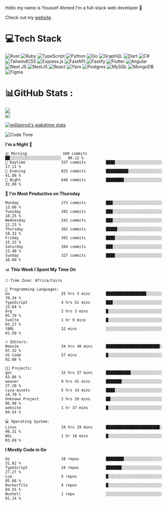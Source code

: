 Hello my name is Youssef Ahmed I'm a full-stack web developer 👋

Check out my [website](https://youssefahmed.vercel.app)
 
# 💻Tech Stack

![Rust](https://img.shields.io/badge/rust-%23000000.svg?style=for-the-badge&logo=rust&logoColor=white) ![Ruby](https://img.shields.io/badge/ruby-%23CC342D.svg?style=for-the-badge&logo=ruby&logoColor=white) ![TypeScript](https://img.shields.io/badge/typescript-%23007ACC.svg?style=for-the-badge&logo=typescript&logoColor=white) ![Python](https://img.shields.io/badge/python-3670A0?style=for-the-badge&logo=python&logoColor=ffdd54) ![Go](https://img.shields.io/badge/go-%2300ADD8.svg?style=for-the-badge&logo=go&logoColor=white) ![GraphQL](https://img.shields.io/badge/-GraphQL-E10098?style=for-the-badge&logo=graphql&logoColor=white) ![Dart](https://img.shields.io/badge/dart-%230175C2.svg?style=for-the-badge&logo=dart&logoColor=white) ![C#](https://img.shields.io/badge/c%23-%23239120.svg?style=for-the-badge&logo=c-sharp&logoColor=white) ![TailwindCSS](https://img.shields.io/badge/tailwindcss-%2338B2AC.svg?style=for-the-badge&logo=tailwind-css&logoColor=white) ![Express.js](https://img.shields.io/badge/express.js-%23404d59.svg?style=for-the-badge&logo=express&logoColor=%2361DAFB) ![FastAPI](https://img.shields.io/badge/FastAPI-005571?style=for-the-badge&logo=fastapi) ![Fastify](https://img.shields.io/badge/fastify-%23000000.svg?style=for-the-badge&logo=fastify&logoColor=white) ![Flutter](https://img.shields.io/badge/Flutter-%2302569B.svg?style=for-the-badge&logo=Flutter&logoColor=white) ![Angular](https://img.shields.io/badge/angular-%23DD0031.svg?style=for-the-badge&logo=angular&logoColor=white) ![Next JS](https://img.shields.io/badge/Next-black?style=for-the-badge&logo=next.js&logoColor=white) ![NestJS](https://img.shields.io/badge/nestjs-%23E0234E.svg?style=for-the-badge&logo=nestjs&logoColor=white) ![React](https://img.shields.io/badge/react-%2320232a.svg?style=for-the-badge&logo=react&logoColor=%2361DAFB) ![Yarn](https://img.shields.io/badge/yarn-%232C8EBB.svg?style=for-the-badge&logo=yarn&logoColor=white) ![Postgres](https://img.shields.io/badge/postgres-%23316192.svg?style=for-the-badge&logo=postgresql&logoColor=white) ![MySQL](https://img.shields.io/badge/mysql-%2300f.svg?style=for-the-badge&logo=mysql&logoColor=white) ![MongoDB](https://img.shields.io/badge/MongoDB-%234ea94b.svg?style=for-the-badge&logo=mongodb&logoColor=white)     ![Figma](https://img.shields.io/badge/figma-%23F24E1E.svg?style=for-the-badge&logo=figma&logoColor=white)

# 📊GitHub Stats :

![](https://github-readme-stats.vercel.app/api?username=joetifa2003&theme=tokyonight&hide_border=false&include_all_commits=false&count_private=false)<br/>
![](https://github-readme-streak-stats.herokuapp.com/?user=joetifa2003&theme=tokyonight&hide_border=false)<br/>

[![willianrod's wakatime stats](https://github-readme-stats.vercel.app/api/wakatime?username=joetifa2003&layout=compact)](https://github.com/anuraghazra/github-readme-stats)
<!--START_SECTION:waka-->
![Code Time](http://img.shields.io/badge/Code%20Time-3%2C458%20hrs%2033%20mins-blue)

**I'm a Night 🦉** 

```text
🌞 Morning                160 commits         ██░░░░░░░░░░░░░░░░░░░░░░░   08.12 % 
🌆 Daytime                337 commits         ████░░░░░░░░░░░░░░░░░░░░░   17.11 % 
🌃 Evening                825 commits         ██████████░░░░░░░░░░░░░░░   41.88 % 
🌙 Night                  648 commits         ████████░░░░░░░░░░░░░░░░░   32.89 % 
```
📅 **I'm Most Productive on Thursday** 

```text
Monday                   273 commits         ███░░░░░░░░░░░░░░░░░░░░░░   13.86 % 
Tuesday                  202 commits         ███░░░░░░░░░░░░░░░░░░░░░░   10.25 % 
Wednesday                241 commits         ███░░░░░░░░░░░░░░░░░░░░░░   12.23 % 
Thursday                 361 commits         █████░░░░░░░░░░░░░░░░░░░░   18.32 % 
Friday                   302 commits         ████░░░░░░░░░░░░░░░░░░░░░   15.33 % 
Saturday                 264 commits         ███░░░░░░░░░░░░░░░░░░░░░░   13.40 % 
Sunday                   327 commits         ████░░░░░░░░░░░░░░░░░░░░░   16.60 % 
```


📊 **This Week I Spent My Time On** 

```text
🕑︎ Time Zone: Africa/Cairo

💬 Programming Languages: 
Go                       25 hrs 3 mins       ██████████████████░░░░░░░   70.34 % 
TypeScript               4 hrs 51 mins       ███░░░░░░░░░░░░░░░░░░░░░░   13.64 % 
Org                      2 hrs 3 mins        █░░░░░░░░░░░░░░░░░░░░░░░░   05.78 % 
Svelte                   1 hr 9 mins         █░░░░░░░░░░░░░░░░░░░░░░░░   03.27 % 
YAML                     32 mins             ░░░░░░░░░░░░░░░░░░░░░░░░░   01.50 % 

🔥 Editors: 
Neovim                   34 hrs 40 mins      ████████████████████████░   97.32 % 
VS Code                  57 mins             █░░░░░░░░░░░░░░░░░░░░░░░░   02.68 % 

🐱‍💻 Projects: 
goc                      15 hrs 37 mins      ███████████░░░░░░░░░░░░░░   43.86 % 
weaver                   9 hrs 41 mins       ███████░░░░░░░░░░░░░░░░░░   27.20 % 
cyza-assets              5 hrs 14 mins       ████░░░░░░░░░░░░░░░░░░░░░   14.70 % 
Unknown Project          2 hrs 29 mins       ██░░░░░░░░░░░░░░░░░░░░░░░   06.98 % 
website                  1 hr 37 mins        █░░░░░░░░░░░░░░░░░░░░░░░░   04.54 % 

💻 Operating System: 
Linux                    34 hrs 19 mins      ████████████████████████░   96.31 % 
WSL                      1 hr 18 mins        █░░░░░░░░░░░░░░░░░░░░░░░░   03.69 % 
```

**I Mostly Code in Go** 

```text
Go                       28 repos            ████████░░░░░░░░░░░░░░░░░   31.82 % 
TypeScript               24 repos            ███████░░░░░░░░░░░░░░░░░░   27.27 % 
Lua                      5 repos             █░░░░░░░░░░░░░░░░░░░░░░░░   05.68 % 
Dockerfile               4 repos             █░░░░░░░░░░░░░░░░░░░░░░░░   04.55 % 
Nushell                  1 repo              ░░░░░░░░░░░░░░░░░░░░░░░░░   01.14 % 
```




<!--END_SECTION:waka-->
